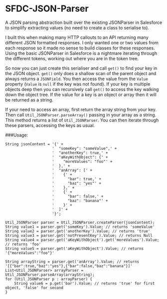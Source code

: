 # SFDC-JSON-Parser
A JSON parsing abstraction built over the existing JSONParser in Salesforce to simplify extracting values (no need to create a class to serialise to).

I built this when making many HTTP callouts to an API returning many different JSON formatted responses. I only wanted one or two values from each response so it made no sense to build classes for these responses. Using the basic JSONParser in Salesforce is a nightmare iterating through the different tokens, working out where you are in the token tree.

So now you can just create this serialiser and call `get()` to find your key in the JSON object. `get()` only does a shallow scan of the parent object and always returns a `JSONField`. You then access the value from the `Value` property (`Value` is `null` if the key was not found). If your key is multiple objects deep then you can recursively call `get()` to access the key walking down the object tree. If the value for a key is an object or array then it will be returned as a string.

If your need to access an array, first return the array string from your key. Then call `Util_JSONParser.parseArray()` passing in your array as a string. This method returns a list of `Util_JSONParser`. You can then iterate through these parsers, accessing the keys as usual.

###Usage:
```
String jsonContent = '{' +
					 '  "someKey": "someValue",' +
					 '  "anotherKey": true,' +
					 '  "aKeyWithObject": {' +
					 '    "moreValues": "foo"' +
					 '  },' +
					 '  "anArray": [' +
					 '    {' +
					 '      "bar": true,' +
					 '      "baz": "yes"' +
					 '    },' +
					 '    {' +
					 '      "bar": false,' +
					 '      "baz": "banana"' +
					 '    }' +
					 '  ]' +
					 '}';
					 
Util_JSONParser parser = Util_JSONParser.createParser(jsonContent);
String value1 = parser.get('someKey').Value; // returns 'someValue'
String value2 = parser.get('anotherKey').Value; // returns 'true'
String value3 = parser.get('notPresentKey').Value; // returns Null
String value4 = parser.get('aKeyWithObject').get('moreValues').Value; // returns 'foo'
String value5 = parser.get('aKeyWithObject').Value; // returns '{"moreValues":"foo"}'

String arrayString = parser.get('anArray').Value; // returns '[{"bar":true,"baz":"yes"},{"bar":false,"baz":"banana"}]'
List<Util_JSONParser> arrayParser = Util_JSONParser.parseArray(arrayString);
for (Util_JSONParser p : arrayParser) {
	String value6 = p.get('bar').Value; // returns 'true' for first object, 'false' for second
}
```

